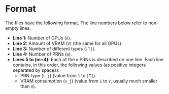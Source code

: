 # Format

The files have the following format. The line numbers below refer to non-empty lines.

- **Line 1:** Number of GPUs (`n`).
- **Line 2:** Amount of VRAM (`V`) (the same for all GPUs).
- **Line 3:** Number of different types (`|T|`).
- **Line 4:** Number of PRNs (`m`).
- **Lines 5 to (m+4):** Each of the `m` PRNs is described on one line. Each line contains, in this order, the following values (as positive integers separated by spaces):
  - PRN type (`t_j`) (value from `1` to `|T|`).
  - VRAM consumption (`v_j`) (value from `1` to `V`, usually much smaller than `V`).
